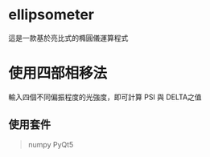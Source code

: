 # ellipsometer
 這是一款基於亮比式的橢圓儀運算程式
 
# 使用四部相移法
  輸入四個不同偏振程度的光強度，即可計算 PSI 與 DELTA之值
  
## 使用套件
>numpy
>PyQt5
